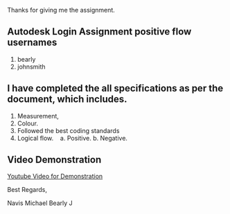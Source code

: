 Thanks for giving me the assignment.

## Autodesk Login Assignment positive flow usernames

1. bearly
2. johnsmith

## I have completed the all specifications as per the document, which includes.

1. Measurement,
2. Colour.
4. Followed the best coding standards
5. Logical flow.    
    a. Positive.
    b. Negative.
    
## Video Demonstration


[Youtube Video for Demonstration](https://www.youtube.com/watch?v=AFl4GU8k6N8&feature=youtu.be)

Best Regards,

Navis Michael Bearly J
